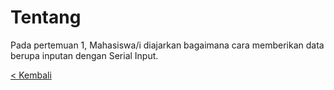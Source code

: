 # Tentang
Pada pertemuan 1, Mahasiswa/i diajarkan bagaimana cara memberikan data berupa inputan dengan Serial Input.

[< Kembali](../README.MD)